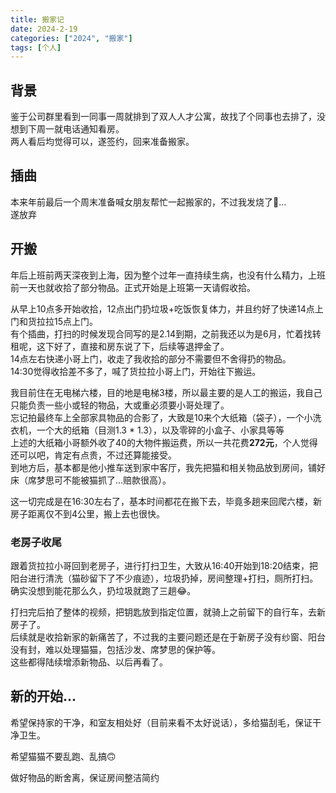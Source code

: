 ```yaml
---
title: 搬家记
date: 2024-2-19
categories: ["2024", "搬家"]
tags: [个人]
---
```

##  背景
鉴于公司群里看到一同事一周就排到了双人人才公寓，故找了个同事也去排了，没想到下周一就电话通知看房。  
两人看后均觉得可以，遂签约，回来准备搬家。

## 插曲
本来年前最后一个周末准备喊女朋友帮忙一起搬家的，不过我发烧了🤒...  
遂放弃

## 开搬
年后上班前两天深夜到上海，因为整个过年一直持续生病，也没有什么精力，上班前一天也就收拾了部分物品。正式开始是上班第一天请假收拾。  

从早上10点多开始收拾，12点出门扔垃圾+吃饭恢复体力，并且约好了快递14点上门和货拉拉15点上门。  
有个插曲，打扫的时候发现合同写的是2.14到期，之前我还以为是6月，忙着找转租呢，这下好了，直接和房东说了下，后续等退押金了。  
14点左右快递小哥上门，收走了我收拾的部分不需要但不舍得扔的物品。  
14:30觉得收拾差不多了，喊了货拉拉小哥上门，开始往下搬运。  

我目前住在无电梯六楼，目的地是电梯3楼，所以最主要的是人工的搬运，我自己只能负责一些小或轻的物品，大或重必须要小哥处理了。  
忘记拍最终车上全部家具物品的合影了，大致是10来个大纸箱（袋子），一个小洗衣机，一个大的纸箱（目测1.3 * 1.3），以及零碎的小盒子、小家具等等  
上述的大纸箱小哥额外收了40的大物件搬运费，所以一共花费**272元**，个人觉得还可以吧，肯定有点贵，不过还算能接受。  
到地方后，基本都是他小推车送到家中客厅，我先把猫和相关物品放到房间，铺好床（席梦思可不能被猫抓了...赔款很高）。  

这一切完成是在16:30左右了，基本时间都花在搬下去，毕竟多趟来回爬六楼，新房子距离仅不到4公里，搬上去也很快。
### 老房子收尾
跟着货拉拉小哥回到老房子，进行打扫卫生，大致从16:40开始到18:20结束，把阳台进行清洗（猫砂留下了不少痕迹），垃圾扔掉，房间整理+打扫，厕所打扫。  
确实没想到能花那么久，扔垃圾就跑了三趟😂。

打扫完后拍了整体的视频，把钥匙放到指定位置，就骑上之前留下的自行车，去新房子了。  
后续就是收拾新家的新痛苦了，不过我的主要问题还是在于新房子没有纱窗、阳台没有封，难以处理猫猫，包括沙发、席梦思的保护等。  
这些都得陆续增添新物品、以后再看了。

## 新的开始...
希望保持家的干净，和室友相处好（目前来看不太好说话），多给猫刮毛，保证干净卫生。  

希望猫猫不要乱跑、乱搞🙃

做好物品的断舍离，保证房间整洁简约

